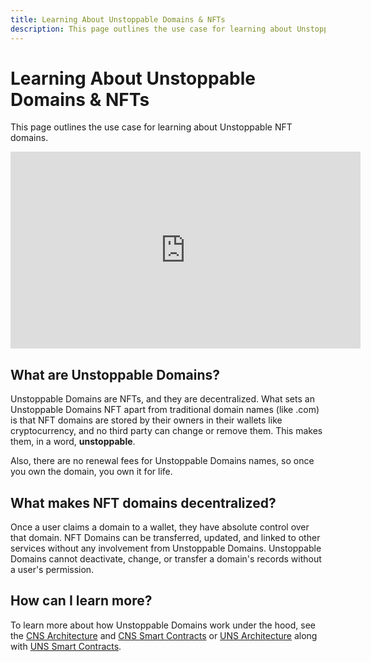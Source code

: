 ```yaml
---
title: Learning About Unstoppable Domains & NFTs
description: This page outlines the use case for learning about Unstoppable NFT domains.
---
```


# Learning About Unstoppable Domains & NFTs
This page outlines the use case for learning about Unstoppable NFT domains.

<iframe width="560" height="315" src="https://www.youtube.com/embed/rs-lYFtwqds" title="YouTube video player" frameborder="0" allow="accelerometer; autoplay; clipboard-write; encrypted-media; gyroscope; picture-in-picture" allowfullscreen></iframe>

## What are Unstoppable Domains?

Unstoppable Domains are NFTs, and they are decentralized. What sets an Unstoppable Domains NFT apart from traditional domain names (like .com) is that NFT domains are stored by their owners in their wallets like cryptocurrency, and no third party can change or remove them. This makes them, in a word, **unstoppable**. 

Also, there are no renewal fees for Unstoppable Domains names, so once you own the domain, you own it for life.

## What makes NFT domains decentralized?

Once a user claims a domain to a wallet, they have absolute control over that domain. NFT Domains can be transferred, updated, and linked to other services without any involvement from Unstoppable Domains. Unstoppable Domains cannot deactivate, change, or transfer a domain's records without a user's permission.

## How can I learn more?

To learn more about how Unstoppable Domains work under the hood, see the [CNS Architecture](../getting-started/domain-registry-essentials/cns-architecture-overview.md) and [CNS Smart Contracts](../developer-toolkit/smart-contracts/cns-smart-contracts.md) or [UNS Architecture](../getting-started/domain-registry-essentials/uns-architecture-overview.md) along with [UNS Smart Contracts](../developer-toolkit/smart-contracts/uns-smart-contracts.md).
